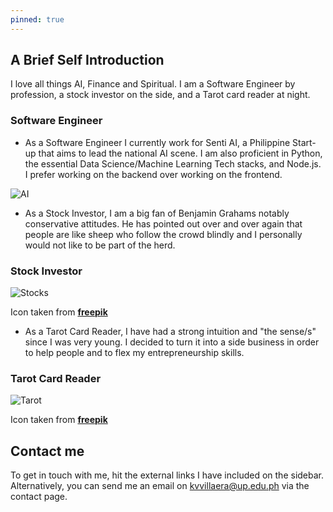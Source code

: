 ```yaml
---
pinned: true
---
```


## A Brief Self Introduction

I love all things AI, Finance and Spiritual. I am a Software Engineer by profession, a stock investor on the side, and a Tarot card reader at night. 

### Software Engineer
* As a Software Engineer I currently work for Senti AI, a Philippine Start-up that aims to lead the national AI scene. I am also proficient in Python, the essential Data Science/Machine Learning Tech stacks, and Node.js. I prefer working on the backend over working on the frontend.

![AI](http://localhost:1313/AI.png)

* As a Stock Investor, I am a big fan of Benjamin Grahams notably conservative attitudes. He has pointed out over and over again that people are like sheep who follow the crowd blindly and I personally would not like to be part of the herd. 

### Stock Investor
![Stocks](http://localhost:1313/stocks.png)

Icon taken from **[freepik](https://www.flaticon.com/free-icon/line-chart_3176282?term=stock&page=1&position=16)**
* As a Tarot Card Reader, I have had a strong intuition and "the sense/s" since I was very young. I decided to turn it into a side business in order to help people and to flex my entrepreneurship skills.

### Tarot Card Reader
![Tarot](http://localhost:1313/tarot.png)

Icon taken from **[freepik](https://www.flaticon.com/free-icon/tarot_867882?term=tarot&page=1&position=9)**

## Contact me
To get in touch with me, hit the external links I have included on the sidebar. Alternatively, you can send me an email on kvvillaera@up.edu.ph via the contact page.
